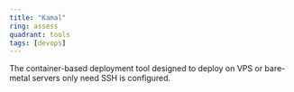 ```yaml
---
title: "Kamal"
ring: assess
quadrant: tools
tags: [devops]
---
```


The container-based deployment tool designed to deploy on VPS or bare-metal servers only need SSH is configured.
